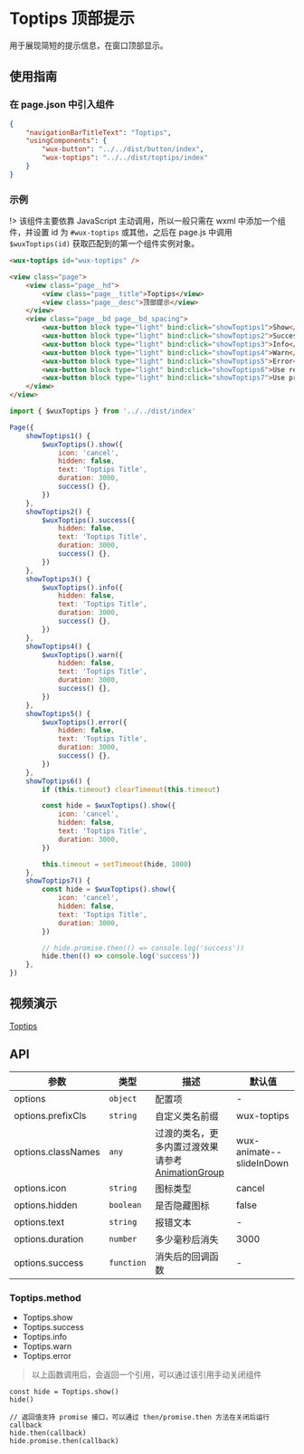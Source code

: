 # Toptips 顶部提示

用于展现简短的提示信息，在窗口顶部显示。

## 使用指南

### 在 page.json 中引入组件

```json
{
    "navigationBarTitleText": "Toptips",
    "usingComponents": {
        "wux-button": "../../dist/button/index",
        "wux-toptips": "../../dist/toptips/index"
    }
}
```

### 示例

!> 该组件主要依靠 JavaScript 主动调用，所以一般只需在 wxml 中添加一个组件，并设置 id 为 `#wux-toptips` 或其他，之后在 page.js 中调用 `$wuxToptips(id)` 获取匹配到的第一个组件实例对象。

```html
<wux-toptips id="wux-toptips" />

<view class="page">
    <view class="page__hd">
        <view class="page__title">Toptips</view>
        <view class="page__desc">顶部提示</view>
    </view>
    <view class="page__bd page__bd_spacing">
        <wux-button block type="light" bind:click="showToptips1">Show</wux-button>
        <wux-button block type="light" bind:click="showToptips2">Success</wux-button>
        <wux-button block type="light" bind:click="showToptips3">Info</wux-button>
        <wux-button block type="light" bind:click="showToptips4">Warn</wux-button>
        <wux-button block type="light" bind:click="showToptips5">Error</wux-button>
        <wux-button block type="light" bind:click="showToptips6">Use return value to close</wux-button>
        <wux-button block type="light" bind:click="showToptips7">Use promise to know when closed</wux-button>
    </view>
</view>
```

```js
import { $wuxToptips } from '../../dist/index'

Page({
    showToptips1() {
        $wuxToptips().show({
            icon: 'cancel',
            hidden: false,
            text: 'Toptips Title',
            duration: 3000,
            success() {},
        })
    },
    showToptips2() {
        $wuxToptips().success({
            hidden: false,
            text: 'Toptips Title',
            duration: 3000,
            success() {},
        })
    },
    showToptips3() {
        $wuxToptips().info({
            hidden: false,
            text: 'Toptips Title',
            duration: 3000,
            success() {},
        })
    },
    showToptips4() {
        $wuxToptips().warn({
            hidden: false,
            text: 'Toptips Title',
            duration: 3000,
            success() {},
        })
    },
    showToptips5() {
        $wuxToptips().error({
            hidden: false,
            text: 'Toptips Title',
            duration: 3000,
            success() {},
        })
    },
    showToptips6() {
        if (this.timeout) clearTimeout(this.timeout)

        const hide = $wuxToptips().show({
            icon: 'cancel',
            hidden: false,
            text: 'Toptips Title',
            duration: 3000,
        })

        this.timeout = setTimeout(hide, 1000)
    },
    showToptips7() {
        const hide = $wuxToptips().show({
            icon: 'cancel',
            hidden: false,
            text: 'Toptips Title',
            duration: 3000,
        })

        // hide.promise.then(() => console.log('success'))
        hide.then(() => console.log('success'))
    },
})
```

## 视频演示

[Toptips](./_media/toptips.mp4 ':include :type=iframe width=375px height=667px')

## API

| 参数 | 类型 | 描述 | 默认值 |
| --- | --- | --- | --- |
| options | `object` | 配置项 | - |
| options.prefixCls | `string` | 自定义类名前缀 | wux-toptips |
| options.classNames | `any` | 过渡的类名，更多内置过渡效果请参考 [AnimationGroup](animation-group.md) | wux-animate--slideInDown |
| options.icon | `string` | 图标类型 | cancel |
| options.hidden | `boolean` | 是否隐藏图标 | false |
| options.text | `string` | 报错文本 | - |
| options.duration | `number` | 多少毫秒后消失 | 3000 |
| options.success | `function` | 消失后的回调函数 | - |

### Toptips.method

- Toptips.show
- Toptips.success
- Toptips.info
- Toptips.warn
- Toptips.error

> 以上函数调用后，会返回一个引用，可以通过该引用手动关闭组件

```
const hide = Toptips.show()
hide()

// 返回值支持 promise 接口，可以通过 then/promise.then 方法在关闭后运行 callback
hide.then(callback)
hide.promise.then(callback)
```